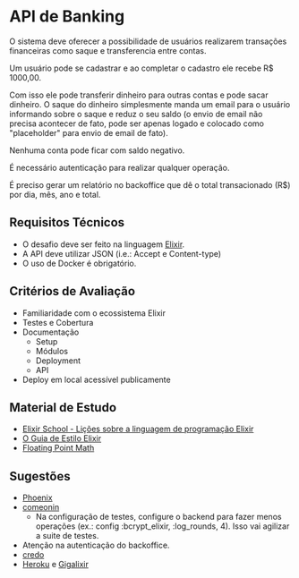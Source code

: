 # API de Banking

O sistema deve oferecer a possibilidade de usuários realizarem transações financeiras
como saque e transferencia entre contas.

Um usuário pode se cadastrar e ao completar o cadastro ele recebe R$ 1000,00.

Com isso ele pode transferir dinheiro para outras contas e pode sacar dinheiro. O saque do dinheiro simplesmente manda um email para o usuário informando sobre o saque e reduz o seu saldo (o envio de email não precisa acontecer de fato, pode ser apenas logado e colocado como "placeholder" para envio de email de fato).

Nenhuma conta pode ficar com saldo negativo.

É necessário autenticação para realizar qualquer operação.

É preciso gerar um relatório no backoffice que dê o total transacionado (R$) por dia, mês, ano e total.

## Requisitos Técnicos

* O desafio deve ser feito na linguagem [Elixir](http://elixir-lang.github.io/).
* A API deve utilizar JSON (i.e.: Accept e Content-type)
* O uso de Docker é obrigatório.


## Critérios de Avaliação

* Familiaridade com o ecossistema Elixir
* Testes e Cobertura
* Documentação
  * Setup
  * Módulos
  * Deployment
  * API
* Deploy em local acessível publicamente


## Material de Estudo
* [Elixir School - Lições sobre a linguagem de programação Elixir](https://elixirschool.com/pt/)
* [O Guia de Estilo Elixir](https://github.com/gusaiani/elixir_style_guide/blob/master/README_ptBR.md)
* [Floating Point Math](https://0.30000000000000004.com/)


## Sugestões

* [Phoenix](https://github.com/phoenixframework/phoenix)
* [comeonin](https://github.com/riverrun/comeonin)
   * Na configuração de testes, configure o backend para fazer menos operações (ex.: config :bcrypt_elixir, :log_rounds, 4). Isso vai agilizar a suite de testes.
 * Atenção na autenticação do backoffice.
 * [credo](https://github.com/rrrene/credo)
 * [Heroku](https://www.heroku.com/) e [Gigalixir](https://www.gigalixir.com/)
